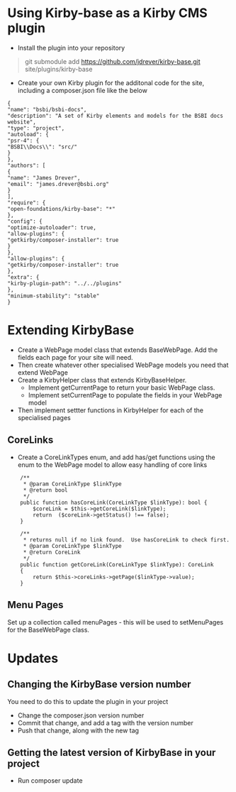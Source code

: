 # Using Kirby-base as a Kirby CMS plugin

- Install the plugin into your repository

> git submodule add https://github.com/jdrever/kirby-base.git site/plugins/kirby-base

- Create your own Kirby plugin for the additonal code for the site, including a composer.json file like the below

```
{
"name": "bsbi/bsbi-docs",
"description": "A set of Kirby elements and models for the BSBI docs website",
"type": "project",
"autoload": {
"psr-4": {
"BSBI\\Docs\\": "src/"
}
},
"authors": [
{
"name": "James Drever",
"email": "james.drever@bsbi.org"
}
],
"require": {
"open-foundations/kirby-base": "*"
},
"config": {
"optimize-autoloader": true,
"allow-plugins": {
"getkirby/composer-installer": true
}
},
"allow-plugins": {
"getkirby/composer-installer": true
},
"extra": {
"kirby-plugin-path": "../../plugins"
},
"minimum-stability": "stable"
}
```

# Extending KirbyBase

- Create a WebPage model class that extends BaseWebPage. Add the fields each page for your site will need.
- Then create whatever other specialised WebPage models you need that extend WebPage
- Create a KirbyHelper class that extends KirbyBaseHelper.  
  - Implement getCurrentPage to return your basic WebPage class.
  - Implement setCurrentPage to populate the fields in your WebPage model
- Then implement settter functions in KirbyHelper for each of the specialised pages

## CoreLinks

- Create a CoreLinkTypes enum, and add has/get functions using the enum to the WebPage model to allow easy handling of core links

```
    /**
     * @param CoreLinkType $linkType
     * @return bool
     */
    public function hasCoreLink(CoreLinkType $linkType): bool {
        $coreLink = $this->getCoreLink($linkType);
        return  ($coreLink->getStatus() !== false);
    }

    /**
     * returns null if no link found.  Use hasCoreLink to check first.
     * @param CoreLinkType $linkType
     * @return CoreLink
     */
    public function getCoreLink(CoreLinkType $linkType): CoreLink
    {
        return $this->coreLinks->getPage($linkType->value);
    }
```

## Menu Pages

Set up a collection called menuPages - this will be used to setMenuPages for the BaseWebPage class.

# Updates

## Changing the KirbyBase version number

You need to do this to update the plugin in your project

- Change the composer.json version number
- Commit that change, and add a tag with the version number
- Push that change, along with the new tag

## Getting the latest version of KirbyBase in your project

- Run composer update
